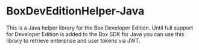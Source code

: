 # BoxDevEditionHelper-Java
This is a Java helper library for the Box Developer Edition. Until full support for Developer Edition is added to the Box SDK for Java you can use this library to retrieve enterprise and user tokens via JWT.
